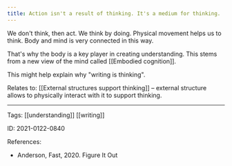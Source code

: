 ```yaml
---
title: Action isn't a result of thinking. It's a medium for thinking.
---
```


We don't think, then act. We think by doing. Physical movement helps us to think. Body and mind is very connected in this way.

That's why the body is a key player in creating understanding. This stems from a new view of the mind called [[Embodied cognition]].

This might help explain why "writing is thinking".

Relates to: [[External structures support thinking]] – external structure allows to physically interact with it to support thinking.

---

Tags: [[understanding]] [[writing]]

ID: 2021-0122-0840

References:
- Anderson, Fast, 2020. Figure It Out
